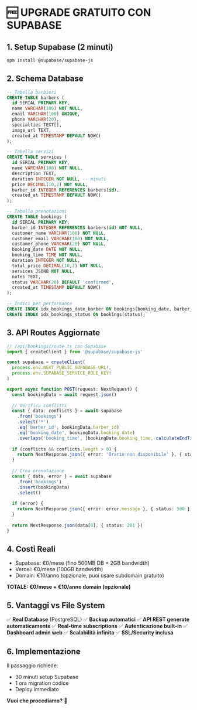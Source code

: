 # 🆓 UPGRADE GRATUITO CON SUPABASE

## 1. Setup Supabase (2 minuti)

```bash
npm install @supabase/supabase-js
```

## 2. Schema Database
```sql
-- Tabella barbieri
CREATE TABLE barbers (
  id SERIAL PRIMARY KEY,
  name VARCHAR(100) NOT NULL,
  email VARCHAR(100) UNIQUE,
  phone VARCHAR(20),
  specialties TEXT[],
  image_url TEXT,
  created_at TIMESTAMP DEFAULT NOW()
);

-- Tabella servizi
CREATE TABLE services (
  id SERIAL PRIMARY KEY,
  name VARCHAR(100) NOT NULL,
  description TEXT,
  duration INTEGER NOT NULL, -- minuti
  price DECIMAL(10,2) NOT NULL,
  barber_id INTEGER REFERENCES barbers(id),
  created_at TIMESTAMP DEFAULT NOW()
);

-- Tabella prenotazioni
CREATE TABLE bookings (
  id SERIAL PRIMARY KEY,
  barber_id INTEGER REFERENCES barbers(id) NOT NULL,
  customer_name VARCHAR(100) NOT NULL,
  customer_email VARCHAR(100) NOT NULL,
  customer_phone VARCHAR(20) NOT NULL,
  booking_date DATE NOT NULL,
  booking_time TIME NOT NULL,
  duration INTEGER NOT NULL,
  total_price DECIMAL(10,2) NOT NULL,
  services JSONB NOT NULL,
  notes TEXT,
  status VARCHAR(20) DEFAULT 'confirmed',
  created_at TIMESTAMP DEFAULT NOW()
);

-- Indici per performance
CREATE INDEX idx_bookings_date_barber ON bookings(booking_date, barber_id);
CREATE INDEX idx_bookings_status ON bookings(status);
```

## 3. API Routes Aggiornate
```typescript
// /api/bookings/route.ts con Supabase
import { createClient } from '@supabase/supabase-js'

const supabase = createClient(
  process.env.NEXT_PUBLIC_SUPABASE_URL!,
  process.env.SUPABASE_SERVICE_ROLE_KEY!
)

export async function POST(request: NextRequest) {
  const bookingData = await request.json()
  
  // Verifica conflitti
  const { data: conflicts } = await supabase
    .from('bookings')
    .select('*')
    .eq('barber_id', bookingData.barber_id)
    .eq('booking_date', bookingData.booking_date)
    .overlaps('booking_time', [bookingData.booking_time, calculateEndTime(bookingData)])
  
  if (conflicts && conflicts.length > 0) {
    return NextResponse.json({ error: 'Orario non disponibile' }, { status: 409 })
  }
  
  // Crea prenotazione
  const { data, error } = await supabase
    .from('bookings')
    .insert(bookingData)
    .select()
  
  if (error) {
    return NextResponse.json({ error: error.message }, { status: 500 })
  }
  
  return NextResponse.json(data[0], { status: 201 })
}
```

## 4. Costi Reali
- Supabase: €0/mese (fino 500MB DB + 2GB bandwidth)
- Vercel: €0/mese (100GB bandwidth)
- Domain: €10/anno (opzionale, puoi usare subdomain gratuito)

**TOTALE: €0/mese + €10/anno domain (opzionale)**

## 5. Vantaggi vs File System
✅ **Real Database** (PostgreSQL)
✅ **Backup automatici**
✅ **API REST generate automaticamente**
✅ **Real-time subscriptions**
✅ **Autenticazione built-in**
✅ **Dashboard admin web**
✅ **Scalabilità infinita**
✅ **SSL/Security inclusa**

## 6. Implementazione
Il passaggio richiede:
- 30 minuti setup Supabase
- 1 ora migration codice
- Deploy immediato

**Vuoi che procediamo?** 🚀

